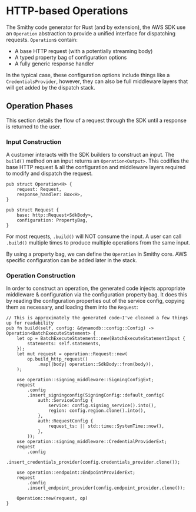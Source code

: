 # HTTP-based Operations
The Smithy code generator for Rust (and by extension), the AWS SDK use an `Operation` abstraction to provide a unified
interface for dispatching requests. `Operation`s contain:
* A base HTTP request (with a potentially streaming body)
* A typed property bag of configuration options
* A fully generic response handler

In the typical case, these configuration options include things like a `CredentialsProvider`, however, they can also be
full middleware layers that will get added by the dispatch stack.

## Operation Phases
This section details the flow of a request through the SDK until a response is returned to the user.

### Input Construction

A customer interacts with the SDK builders to construct an input. The `build()` method on an input returns
an `Operation<Output>`. This codifies the base HTTP request & all the configuration and middleware layers required to modify and dispatch the request.

```rust,ignore
pub struct Operation<H> {
    request: Request,
    response_handler: Box<H>,
}

pub struct Request {
    base: http::Request<SdkBody>,
    configuration: PropertyBag,
}
```

For most requests, `.build()` will NOT consume the input. A user can call `.build()` multiple times to produce multiple operations from the same input.

By using a property bag, we can define the `Operation` in Smithy core. AWS specific configuration can be added later in the stack.

### Operation Construction
In order to construct an operation, the generated code injects appropriate middleware & configuration via the configuration property bag. It does this by reading the configuration properties out of the service
config, copying them as necessary, and loading them into the `Request`:

```rust,ignore
// This is approximately the generated code—I've cleaned a few things up for readability
pub fn build(self, config: &dynamodb::config::Config) -> Operation<BatchExecuteStatement> {
    let op = BatchExecuteStatement::new(BatchExecuteStatementInput {
        statements: self.statements,
    });
    let mut request = operation::Request::new(
        op.build_http_request()
            .map(|body| operation::SdkBody::from(body)),
    );

    use operation::signing_middleware::SigningConfigExt;
    request
        .config
        .insert_signingconfig(SigningConfig::default_config(
            auth::ServiceConfig {
                service: config.signing_service().into(),
                region: config.region.clone().into(),
            },
            auth::RequestConfig {
                request_ts: || std::time::SystemTime::now(),
            },
        ));
    use operation::signing_middleware::CredentialProviderExt;
    request
        .config
        .insert_credentials_provider(config.credentials_provider.clone());

    use operation::endpoint::EndpointProviderExt;
    request
        .config
        .insert_endpoint_provider(config.endpoint_provider.clone());

    Operation::new(request, op)
}
```
